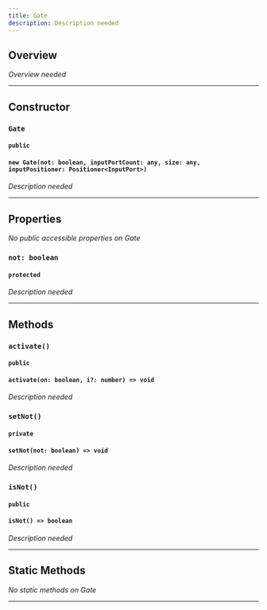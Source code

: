 ```yaml
---
title: Gate
description: Description needed
---
```



## Overview
*Overview needed*

---


## Constructor

### `Gate`
#### `public`
#### `new Gate(not: boolean, inputPortCount: any, size: any, inputPositioner: Positioner<InputPort>)`
*Description needed*

---


## Properties

*No public accessible properties on Gate*

### `not: boolean`
#### `protected`
*Description needed*

---


## Methods

### `activate()`
#### `public`
#### `activate(on: boolean, i?: number) => void`
*Description needed*

### `setNot()`
#### `private`
#### `setNot(not: boolean) => void`
*Description needed*

### `isNot()`
#### `public`
#### `isNot() => boolean`
*Description needed*

---


## Static Methods

*No static methods on Gate*

---
